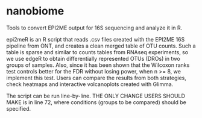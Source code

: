 # nanobiome
Tools to convert EPI2ME output for 16S sequencing and analyze it in R.

epi2meR is an R script that reads .csv files created with the EPI2ME 16S pipeline from ONT, and creates a clean merged table of OTU counts.
Such a table is sparse and similar to counts tables from RNAseq experiments, so we use edgeR to obtain differentially represented OTUs (DROs) in two groups of samples.
Also, since it has been shown that the Wilcoxon ranks test controls better for the FDR without losing power, when n >= 8, we implement this test. Users can compare the results from both strategies, check heatmaps and interactive volcanoplots created with Glimma.

The script can be run line-by-line. THE ONLY CHANGE USERS SHOULD MAKE is in line 72, where conditions (groups to be compared) should be specified.
